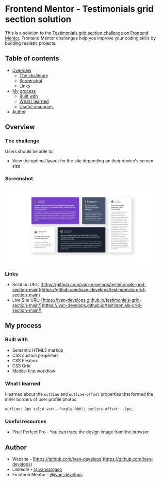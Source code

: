 # Frontend Mentor - Testimonials grid section solution

This is a solution to the [Testimonials grid section challenge on Frontend Mentor](https://www.frontendmentor.io/challenges/testimonials-grid-section-Nnw6J7Un7). Frontend Mentor challenges help you improve your coding skills by building realistic projects. 

## Table of contents

- [Overview](#overview)
  - [The challenge](#the-challenge)
  - [Screenshot](#screenshot)
  - [Links](#links)
- [My process](#my-process)
  - [Built with](#built-with)
  - [What I learned](#what-i-learned)
  - [Useful resources](#useful-resources)
- [Author](#author)

## Overview

### The challenge

Users should be able to:

- View the optimal layout for the site depending on their device's screen size

### Screenshot

![](./screenshot.png)

### Links

- Solution URL: [https://github.com/ivan-develops/testimonials-grid-section-main](https://github.com/ivan-develops/testimonials-grid-section-main)
- Live Site URL: [https://ivan-develops.github.io/testimonials-grid-section-main/](https://ivan-develops.github.io/testimonials-grid-section-main/)

## My process

### Built with

- Semantic HTML5 markup
- CSS custom properties
- CSS Flexbox
- CSS Grid
- Mobile-first workflow

### What I learned

I learned about the `outline` and `outline-offset` properties that formed the inner borders of user profile photos:

``
outline: 2px solid var(--Purple-300);
outline-offset: -2px;
``

### Useful resources

- Pixel Perfect Pro - You can trace the design image from the browser

## Author

- Website - [https://github.com/ivan-develops](https://github.com/ivan-develops)
- LinkedIn - [@ivanvargaso](https://www.linkedin.com/in/ivanvargaso/)
- Frontend Mentor - [@ivan-develops](https://www.frontendmentor.io/profile/ivan-develops)
